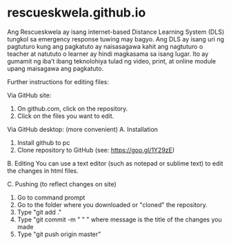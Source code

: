 # rescueskwela.github.io

Ang Rescueskwela ay isang internet-based Distance Learning System (DLS) tungkol sa emergency response tuwing may bagyo. Ang DLS ay isang uri ng pagtuturo kung ang pagkatuto ay naisasagawa kahit ang nagtuturo o teacher at natututo o learner ay hindi magkasama sa isang lugar. Ito ay gumamit ng iba’t ibang teknolohiya tulad ng video, print, at online module upang maisagawa ang pagkatuto.


Further instructions for editing files:

Via GitHub site:
1. On github.com, click on the repository.
2. Click on the files you want to edit.


Via GitHub desktop: (more convenient)
A. Installation
1. Install github to pc
2. Clone repository to GitHub (see: https://goo.gl/1Y29zE)

B. Editing
You can use a text editor (such as notepad or sublime text) to edit the changes in html files.

C. Pushing (to reflect changes on site)
1. Go to command prompt
2. Go to the folder where you downloaded or "cloned" the repository.
3. Type "git add ."
4. Type "git commit -m "<message> " " where message is the title of the changes you made
5. Type "git push origin master”
